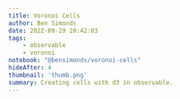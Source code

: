 ```yaml
---
title: Voronoi Cells
author: Ben Simonds
date: 2022-09-29 20:42:03
tags:
    - observable
    - voronoi
notebook: "@bensimonds/voronoi-cells"
hideAfter: 4
thumbnail: 'thumb.png'
summary: Creating cells with d3 in observable.
---
```


